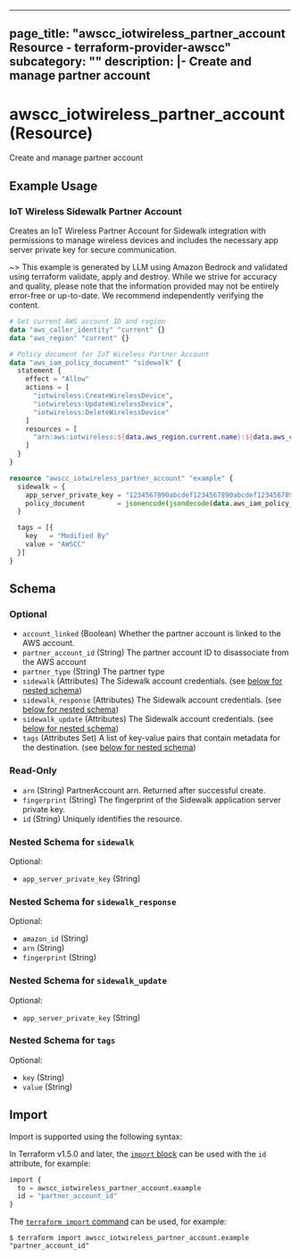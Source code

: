 
---
page_title: "awscc_iotwireless_partner_account Resource - terraform-provider-awscc"
subcategory: ""
description: |-
  Create and manage partner account
---

# awscc_iotwireless_partner_account (Resource)

Create and manage partner account

## Example Usage

### IoT Wireless Sidewalk Partner Account

Creates an IoT Wireless Partner Account for Sidewalk integration with permissions to manage wireless devices and includes the necessary app server private key for secure communication.

~> This example is generated by LLM using Amazon Bedrock and validated using terraform validate, apply and destroy. While we strive for accuracy and quality, please note that the information provided may not be entirely error-free or up-to-date. We recommend independently verifying the content.

```terraform
# Get current AWS account ID and region
data "aws_caller_identity" "current" {}
data "aws_region" "current" {}

# Policy document for IoT Wireless Partner Account
data "aws_iam_policy_document" "sidewalk" {
  statement {
    effect = "Allow"
    actions = [
      "iotwireless:CreateWirelessDevice",
      "iotwireless:UpdateWirelessDevice",
      "iotwireless:DeleteWirelessDevice"
    ]
    resources = [
      "arn:aws:iotwireless:${data.aws_region.current.name}:${data.aws_caller_identity.current.account_id}:WirelessDevice/*"
    ]
  }
}

resource "awscc_iotwireless_partner_account" "example" {
  sidewalk = {
    app_server_private_key = "1234567890abcdef1234567890abcdef1234567890abcdef1234567890abcdef"
    policy_document        = jsonencode(jsondecode(data.aws_iam_policy_document.sidewalk.json))
  }

  tags = [{
    key   = "Modified By"
    value = "AWSCC"
  }]
}
```

<!-- schema generated by tfplugindocs -->
## Schema

### Optional

- `account_linked` (Boolean) Whether the partner account is linked to the AWS account.
- `partner_account_id` (String) The partner account ID to disassociate from the AWS account
- `partner_type` (String) The partner type
- `sidewalk` (Attributes) The Sidewalk account credentials. (see [below for nested schema](#nestedatt--sidewalk))
- `sidewalk_response` (Attributes) The Sidewalk account credentials. (see [below for nested schema](#nestedatt--sidewalk_response))
- `sidewalk_update` (Attributes) The Sidewalk account credentials. (see [below for nested schema](#nestedatt--sidewalk_update))
- `tags` (Attributes Set) A list of key-value pairs that contain metadata for the destination. (see [below for nested schema](#nestedatt--tags))

### Read-Only

- `arn` (String) PartnerAccount arn. Returned after successful create.
- `fingerprint` (String) The fingerprint of the Sidewalk application server private key.
- `id` (String) Uniquely identifies the resource.

<a id="nestedatt--sidewalk"></a>
### Nested Schema for `sidewalk`

Optional:

- `app_server_private_key` (String)


<a id="nestedatt--sidewalk_response"></a>
### Nested Schema for `sidewalk_response`

Optional:

- `amazon_id` (String)
- `arn` (String)
- `fingerprint` (String)


<a id="nestedatt--sidewalk_update"></a>
### Nested Schema for `sidewalk_update`

Optional:

- `app_server_private_key` (String)


<a id="nestedatt--tags"></a>
### Nested Schema for `tags`

Optional:

- `key` (String)
- `value` (String)

## Import

Import is supported using the following syntax:

In Terraform v1.5.0 and later, the [`import` block](https://developer.hashicorp.com/terraform/language/import) can be used with the `id` attribute, for example:

```terraform
import {
  to = awscc_iotwireless_partner_account.example
  id = "partner_account_id"
}
```

The [`terraform import` command](https://developer.hashicorp.com/terraform/cli/commands/import) can be used, for example:

```shell
$ terraform import awscc_iotwireless_partner_account.example "partner_account_id"
```
